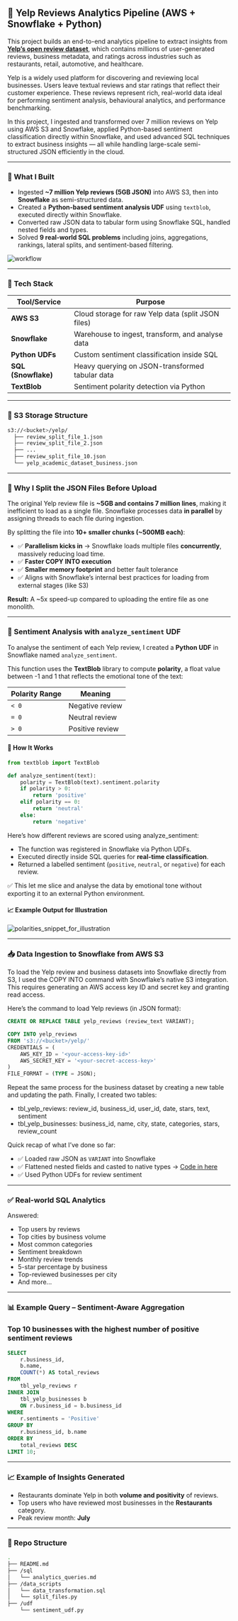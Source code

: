 ## 🧠 Yelp Reviews Analytics Pipeline (AWS + Snowflake + Python)

This project builds an end-to-end analytics pipeline to extract insights from [**Yelp’s open review dataset**](https://business.yelp.com/data/resources/open-dataset/), which contains millions of user-generated reviews, business metadata, and ratings across industries such as restaurants, retail, automotive, and healthcare.

Yelp is a widely used platform for discovering and reviewing local businesses. Users leave textual reviews and star ratings that reflect their customer experience. These reviews represent rich, real-world data ideal for performing sentiment analysis, behavioural analytics, and performance benchmarking.

In this project, I ingested and transformed over 7 million reviews on Yelp using AWS S3 and Snowflake, applied Python-based sentiment classification directly within Snowflake, and used advanced SQL techniques to extract business insights — all while handling large-scale semi-structured JSON efficiently in the cloud.

---

### 🚀 What I Built

- Ingested **~7 million Yelp reviews (5GB JSON)** into AWS S3, then into **Snowflake** as semi-structured data.
- Created a **Python-based sentiment analysis UDF** using `textblob`, executed directly within Snowflake.
- Converted raw JSON data to tabular form using Snowflake SQL, handled nested fields and types.
- Solved **9 real-world SQL problems** including joins, aggregations, rankings, lateral splits, and sentiment-based filtering.

![workflow](https://github.com/user-attachments/assets/d2c3c0ad-5062-4574-bcc6-2ed277bd12e3)

---

### 🔧 Tech Stack

| Tool/Service      | Purpose                                                |
|-------------------|--------------------------------------------------------|
| **AWS S3**         | Cloud storage for raw Yelp data (split JSON files)     |
| **Snowflake**      | Warehouse to ingest, transform, and analyse data       |
| **Python UDFs**    | Custom sentiment classification inside SQL             |
| **SQL (Snowflake)**| Heavy querying on JSON-transformed tabular data        |
| **TextBlob**       | Sentiment polarity detection via Python                |

---

### 📁 S3 Storage Structure

```bash
s3://<bucket>/yelp/
  ├── review_split_file_1.json
  ├── review_split_file_2.json
  ├── ...
  ├── review_split_file_10.json
  └── yelp_academic_dataset_business.json
```

---

### 🧩 Why I Split the JSON Files Before Upload

The original Yelp review file is **~5GB and contains 7 million lines**, making it inefficient to load as a single file. Snowflake processes data **in parallel** by assigning threads to each file during ingestion.

By splitting the file into **10+ smaller chunks (~500MB each)**:

- ✅ **Parallelism kicks in** → Snowflake loads multiple files **concurrently**, massively reducing load time.
- ✅ **Faster COPY INTO execution**
- ✅ **Smaller memory footprint** and better fault tolerance
- ✅ Aligns with Snowflake’s internal best practices for loading from external stages (like S3)

**Result:** A ~5x speed-up compared to uploading the entire file as one monolith.

---

### 🧠 Sentiment Analysis with `analyze_sentiment` UDF

To analyse the sentiment of each Yelp review, I created a **Python UDF** in Snowflake named `analyze_sentiment`.

This function uses the **TextBlob** library to compute **polarity**, a float value between -1 and 1 that reflects the emotional tone of the text:

| Polarity Range | Meaning         |
|----------------|------------------|
| `< 0`          | Negative review  |
| `= 0`          | Neutral review   |
| `> 0`          | Positive review  |

#### 🔧 How It Works

```python
from textblob import TextBlob

def analyze_sentiment(text):
    polarity = TextBlob(text).sentiment.polarity
    if polarity > 0:
        return 'positive'
    elif polarity == 0:
        return 'neutral'
    else:
        return 'negative'
```
Here’s how different reviews are scored using analyze_sentiment:
- The function was registered in Snowflake via Python UDFs.
- Executed directly inside SQL queries for **real-time classification**.
- Returned a labelled sentiment (`positive`, `neutral`, or `negative`) for each review.

✅ This let me slice and analyse the data by emotional tone without exporting it to an external Python environment.

#### 📈 Example Output for Illustration
![polarities_snippet_for_illustration](https://github.com/user-attachments/assets/a80ddb8e-d392-4058-a68c-a431311f6341)

---

### 📥 Data Ingestion to Snowflake from AWS S3

To load the Yelp review and business datasets into Snowflake directly from S3, I used the COPY INTO command with Snowflake’s native S3 integration. This requires generating an AWS access key ID and secret key and granting read access.

Here’s the command to load Yelp reviews (in JSON format):

```sql
CREATE OR REPLACE TABLE yelp_reviews (review_text VARIANT);

COPY INTO yelp_reviews
FROM 's3://<bucket>/yelp/'
CREDENTIALS = (
    AWS_KEY_ID = '<your-access-key-id>'
    AWS_SECRET_KEY = '<your-secret-access-key>'
)
FILE_FORMAT = (TYPE = JSON);
```

Repeat the same process for the business dataset by creating a new table and updating the path. Finally, I created two tables:

- tbl_yelp_reviews: review_id, business_id, user_id, date, stars, text, sentiment
- tbl_yelp_businesses: business_id, name, city, state, categories, stars, review_count

Quick recap of what I’ve done so far:

- ✅ Loaded raw JSON as `VARIANT` into Snowflake  
- ✅ Flattened nested fields and casted to native types -> [Code in here](https://github.com/husskhosravi/aws-snowflake-analytics-pipeline/blob/main/data_scripts/data_transformation.sql) 
- ✅ Used Python UDFs for review sentiment  

---

### ✅ Real-world SQL Analytics

Answered:

- Top users by reviews
- Top cities by business volume
- Most common categories
- Sentiment breakdown
- Monthly review trends
- 5-star percentage by business
- Top-reviewed businesses per city
- And more...
    
---

### 📊 Example Query – Sentiment-Aware Aggregation
### Top 10 businesses with the highest number of positive sentiment reviews
```sql
SELECT 
    r.business_id, 
    b.name, 
    COUNT(*) AS total_reviews
FROM 
    tbl_yelp_reviews r
INNER JOIN 
    tbl_yelp_businesses b 
    ON r.business_id = b.business_id
WHERE 
    r.sentiments = 'Positive'
GROUP BY 
    r.business_id, b.name
ORDER BY 
    total_reviews DESC
LIMIT 10;

```
---

### 📈 Example of Insights Generated

- Restaurants dominate Yelp in both **volume and positivity** of reviews.
- Top users who have reviewed most businesses in the **Restaurants** category.
- Peak review month: **July**

---

### 📂 Repo Structure

```bash
.
├── README.md
├── /sql
│   └── analytics_queries.md
├── /data_scripts
│   └── data_transformation.sql
│   └── split_files.py
├── /udf
    └── sentiment_udf.py
